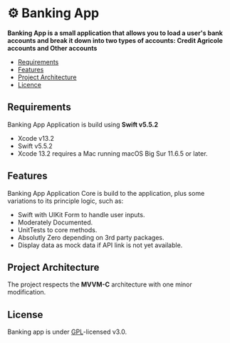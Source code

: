 # ⚙️ Banking App

 **Banking App is a small application that allows you to load a user's bank accounts and break it down into two types of accounts:
Credit Agricole accounts and Other accounts**

- [Requirements](#requirements)
- [Features](#features)
- [Project Architecture](#project-architecture)
- [Licence](#licence)

## Requirements

Banking App Application is build using **Swift v5.5.2** 

* Xcode v13.2 
* Swift v5.5.2
* Xcode 13.2 requires a Mac running macOS Big Sur 11.6.5 or later.

## Features

Banking App Application Core is build to the application, plus some variations to its principle logic, such as:

* Swift with UIKit Form to handle user inputs.
* Moderately Documented. 
* UnitTests to core methods.
* Absolutly Zero depending on 3rd party packages.
* Display data as mock data if API link is not yet available.


## Project Architecture
The project respects the **MVVM-C** architecture with one minor modification. 

## License

Banking app is under [GPL](https://github.com/Illumina/licenses/blob/master/gpl-3.0.txt)-licensed v3.0.
